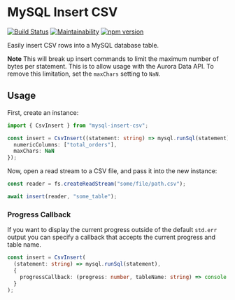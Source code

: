 # MySQL Insert CSV

[![Build Status](https://travis-ci.org/drg-adaptive/mysql-insert-csv.svg?branch=master)](https://travis-ci.org/drg-adaptive/mysql-insert-csv)
[![Maintainability](https://api.codeclimate.com/v1/badges/fbabb0d394cabc87e845/maintainability)](https://codeclimate.com/github/drg-adaptive/mysql-insert-csv/maintainability)
[![npm version](https://badge.fury.io/js/mysql-insert-csv.svg)](https://badge.fury.io/js/mysql-insert-csv)

Easily insert CSV rows into a MySQL database table.

**Note**
This will break up insert commands to limit the maximum number of bytes per statement. This is to allow usage with the Aurora Data API. To remove this limitation, set the
`maxChars` setting to `NaN`.

## Usage

First, create an instance:

```typescript
import { CsvInsert } from "mysql-insert-csv";

const insert = CsvInsert((statement: string) => mysql.runSql(statement), {
  numericColumns: ["total_orders"],
  maxChars: NaN
});
```

Now, open a read stream to a CSV file, and pass it into the new instance:

```typescript
const reader = fs.createReadStream("some/file/path.csv");

await insert(reader, "some_table");
```

### Progress Callback

If you want to display the current progress outside of the default `std.err` output
you can specify a callback that accepts the current progress and table name.

```typescript
const insert = CsvInsert(
  (statement: string) => mysql.runSql(statement), 
  {
    progressCallback: (progress: number, tableName: string) => console.info(`Current progress: ${progress.toFixed(2)}%`)
  }
);
```
